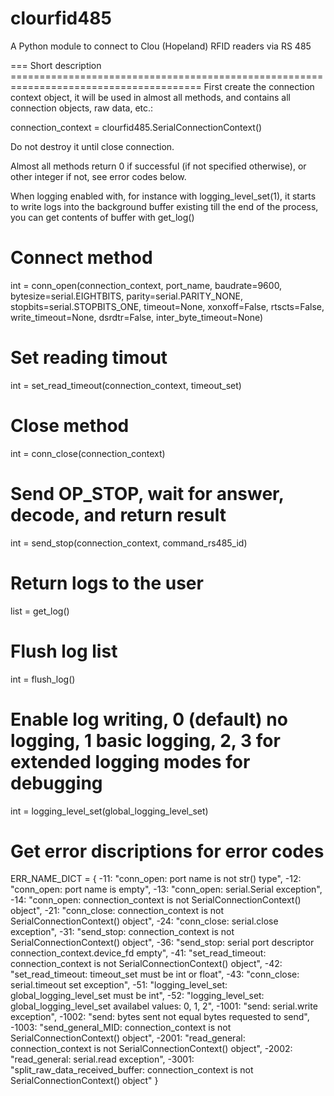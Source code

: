 # clourfid485
A Python module to connect to Clou (Hopeland) RFID readers via RS 485

=== Short description =======================================================================================
First create the connection context object, it will be used in almost all methods, and contains all connection objects, raw data, etc.:

connection_context = clourfid485.SerialConnectionContext()

Do not destroy it until close connection.

Almost all methods return 0 if successful (if not specified otherwise), or other integer if not, see error codes below.

When logging enabled with, for instance with logging_level_set(1), it starts to write logs into the background buffer existing till the end of the process, you can get contents of buffer with get_log()

# Connect method
int = conn_open(connection_context, port_name, baudrate=9600, bytesize=serial.EIGHTBITS, parity=serial.PARITY_NONE, stopbits=serial.STOPBITS_ONE, timeout=None, xonxoff=False, rtscts=False, write_timeout=None, dsrdtr=False, inter_byte_timeout=None)

# Set reading timout
int = set_read_timeout(connection_context, timeout_set)

# Close method
int = conn_close(connection_context)

# Send OP_STOP, wait for answer, decode, and return result
int = send_stop(connection_context, command_rs485_id)

# Return logs to the user
list = get_log()

# Flush log list
int = flush_log()

# Enable log writing, 0 (default) no logging, 1 basic logging, 2, 3 for extended logging modes for debugging
int = logging_level_set(global_logging_level_set)

# Get error discriptions for error codes
ERR_NAME_DICT = {
    -11: "conn_open: port name is not str() type",
    -12: "conn_open: port name is empty",
    -13: "conn_open: serial.Serial exception",
    -14: "conn_open: connection_context is not SerialConnectionContext() object",
    -21: "conn_close: connection_context is not SerialConnectionContext() object",
    -24: "conn_close: serial.close exception",
    -31: "send_stop: connection_context is not SerialConnectionContext() object",
    -36: "send_stop: serial port descriptor connection_context.device_fd empty",
    -41: "set_read_timeout: connection_context is not SerialConnectionContext() object",
    -42: "set_read_timeout: timeout_set must be int or float",
    -43: "conn_close: serial.timeout set exception",
    -51: "logging_level_set: global_logging_level_set must be int",
    -52: "logging_level_set: global_logging_level_set availabel values: 0, 1, 2",
    -1001: "send: serial.write exception",
    -1002: "send: bytes sent not equal bytes requested to send",
    -1003: "send_general_MID: connection_context is not SerialConnectionContext() object",
    -2001: "read_general: connection_context is not SerialConnectionContext() object",
    -2002: "read_general: serial.read exception",
    -3001: "split_raw_data_received_buffer: connection_context is not SerialConnectionContext() object"
    }
